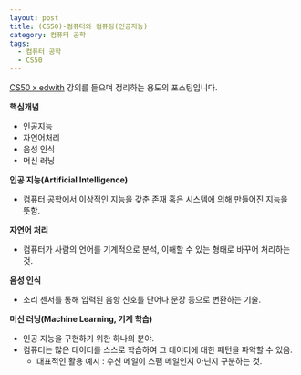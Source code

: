 ```yaml
---
layout: post
title: (CS50)-컴퓨터와 컴퓨팅(인공지능)
category: 컴퓨터 공학
tags:
  - 컴퓨터 공학
  - CS50
---
```




[CS50 x edwith](https://www.edwith.org/cs50/) 강의를 들으며 정리하는 용도의 포스팅입니다.



**핵심개념**

- 인공지능
- 자연어처리
- 음성 인식
- 머신 러닝



**인공 지능(Artificial Intelligence)**

- 컴퓨터 공학에서 이상적인 지능을 갖춘 존재 혹은 시스템에 의해 만들어진 지능을 뜻함.

**자연어 처리**

- 컴퓨터가 사람의 언어를 기계적으로 분석, 이해할 수 있는 형태로 바꾸어 처리하는 것.

**음성 인식**

- 소리 센서를 통해 입력된 음향 신호를 단어나 문장 등으로 변환하는 기술.

**머신 러닝(Machine Learning, 기계 학습)**

- 인공 지능을 구현하기 위한 하나의 분야.
- 컴퓨터는 많은 데이터를 스스로 학습하여 그 데이터에 대한 패턴을 파악할 수 있음.
  - 대표적인 활용 예시 : 수신 메일이 스팸 메일인지 아닌지 구분하는 것.